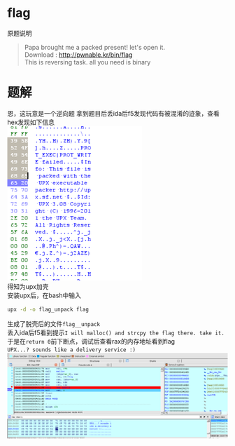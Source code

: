 # flag
原题说明  
>Papa brought me a packed present! let's open it.  
Download : http://pwnable.kr/bin/flag  
This is reversing task. all you need is binary  

# 题解
恩，这玩意是一个逆向题
拿到题目后丢ida后f5发现代码有被混淆的迹象，查看hex发现如下信息  
![](img/1.png)  
得知为upx加壳  
安装upx后，在bash中输入
```bash
upx -d -o flag_unpack flag
```
生成了脱壳后的文件`flag__unpack`  
丢入ida后f5看到提示`I will malloc() and strcpy the flag there. take it.`  
于是在`return 0`前下断点，调试后查看rax的内存地址看到flag   
`UPX...? sounds like a delivery service :)`  
![](img/2.png)  